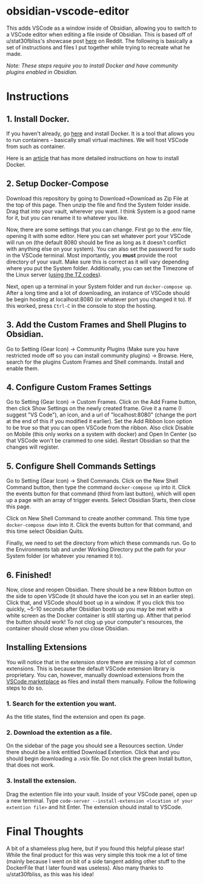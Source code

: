 # obsidian-vscode-editor
This adds VSCode as a window inside of Obsidian, allowing you to switch to a VSCode editor when editing a file inside of Obsidian. This is based off of u/stat30fbliss's showcase post [here](https://www.reddit.com/r/ObsidianMD/comments/yfxdlb/vs_codeserver_in_obsidian/) on Reddit. The following is basically a set of instructions and files I put together while trying to recreate what he made.

*Note: These steps require you to install Docker and have community plugins enabled in Obsidian.*

# Instructions

## 1. Install Docker.
If you haven't already, go [here](https://www.docker.com/) and install Docker. It is a tool that allows you to run containers - basically small virtual machines. We will host VSCode from such as container.

Here is an [article](https://medium.com/devops-with-valentine/how-to-install-docker-on-windows-10-11-step-by-step-83074a80e6f9) that has more detailed instructions on how to install Docker. 

## 2. Setup Docker-Compose
Download this repository by going to Download->Download as Zip File at the top of this page. Then unzip the file and find the System folder inside. Drag that into your vault, wherever you want. I think System is a good name for it, but you can rename it to whatever you like.

Now, there are some settings that you can change. First go to the .env file, opening it with some editor. Here you can set whatever port your VSCode will run on (the default 8080 should be fine as long as it doesn't conflict with anything else on your system). You can also set the password for sudo in the VSCode terminal. Most importantly, you **must** provide the root directory of your vault. Make sure this is correct as it will vary depending where you put the System folder. Additionally, you can set the Timezone of the Linux server ([using the TZ codes](https://en.wikipedia.org/wiki/List_of_tz_database_time_zones)).

Next, open up a terminal in your System folder and run `docker-compose up`. After a long time and a lot of downloading, an instance of VSCode should be begin hosting at localhost:8080 (or whatever port you changed it to). If this worked, press `Ctrl-C` in the console to stop the hosting.

## 3. Add the Custom Frames and Shell Plugins to Obsidian.
Go to Setting (Gear Icon) -> Community Plugins (Make sure you have restricted mode off so you can install community plugins) -> Browse.
Here, search for the plugins Custom Frames and Shell commands. Install and enable them.

## 4. Configure Custom Frames Settings
Go to Setting (Gear Icon) -> Custom Frames. Click on the Add Frame button, then click Show Settings on the newly created frame. Give it a name (I suggest "VS Code"), an icon, and a url of "localhost:8080" (change the port at the end of this if you modified it earlier). Set the Add Ribbon Icon option to be true so that you can open VSCode from the ribbon. Also click Disable on Mobile (this only works on a system with docker) and Open In Center (so that VSCode won't be crammed to one side). Restart Obsidian so that the changes will register.

## 5. Configure Shell Commands Settings
Go to Setting (Gear Icon) -> Shell Commands. Click on the New Shell Command button, then type the command `docker-compose up` into it. Click the events button for that command (third from last button), which will open up a page with an array of trigger events. Select Obsidian Starts, then close this page.

Click on New Shell Command to create another command. This time type `docker-compose down` into it. Click the events button for that command, and this time select Obsidian Quits.

Finally, we need to set the directory from which these commands run. Go to the Environments tab and under Working Directory put the path for your System folder (or whatever you renamed it to).

## 6. Finished!
Now, close and reopen Obsidian. There should be a new Ribbon button on the side to open VSCode (it should have the icon you set in an earlier step). Click that, and VSCode should boot up in a window. If you click this too quickly, ~5-10 seconds after Obsidian boots up you may be met with a white screen as the Docker container is still starting up. Afther that period the button should work! To not clog up your computer's resources, the container should close when you close Obsidian.

## Installing Extensions
You will notice that in the extension store there are missing a lot of common extensions. This is because the default VSCode extension library is proprietary. You can, however, manually download extensions from the [VSCode marketplace](https://marketplace.visualstudio.com/vscode) as files and install them manually. Follow the following steps to do so.
### 1. Search for the extention you want.
As the title states, find the extension and open its page.
### 2. Download the extention as a file.
On the sidebar of the page you should see a Resources section. Under there should be a link entitled Download Extention. Click that and you should begin downloading a .vsix file. Do not click the green Install button, that does not work.
### 3. Install the extension.
Drag the extention file into your vault. Inside of your VSCode panel, open up a new terminal. Type `code-server --install-extension <location of your extention file>` and hit Enter. The extension should install to VSCode.


# Final Thoughts
A bit of a shameless plug here, but if you found this helpful please star! While the final product for this was very simple this took me a lot of time (mainly because I went on bit of a side tangent adding other stuff to the DockerFile that I later found was useless). Also many thanks to u/stat30fbliss, as this was his idea!
